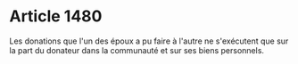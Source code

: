 # Article 1480

Les donations que l'un des époux a pu faire à l'autre ne s'exécutent que sur la part du donateur dans la communauté et sur ses biens personnels.